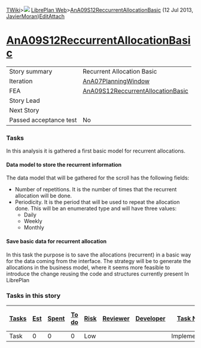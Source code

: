 [TWiki](Main_WebHome)&gt;![](/twiki/pub/TWiki/TWikiDocGraphics/web-bg-small.gif) [LibrePlan Web](LibrePlan_WebHome)&gt;[AnA09S12ReccurrentAllocationBasic](LibrePlan_AnA09S12ReccurrentAllocationBasic "Topic revision: 3 (12 Jul 2013 - 15:40:06)") (12 Jul 2013, [JavierMoran](Main_JavierMoran))[Edit](LibrePlan_AnA09S12ReccurrentAllocationBasic?t=1520344054 "Edit this topic text")[Attach](/twiki/bin/attach/LibrePlan/AnA09S12ReccurrentAllocationBasic "Attach an image or document to this topic")  

 [AnA09S12ReccurrentAllocationBasic](LibrePlan_AnA09S12ReccurrentAllocationBasic)
=================================================================================

|                        |                                                                                  |
|------------------------|----------------------------------------------------------------------------------|
| Story summary          | Recurrent Allocation Basic                                                       |
| Iteration              | [AnA07PlanningWindow](LibrePlan_AnA07PlanningWindow)                             |
| FEA                    | [AnA09S12ReccurrentAllocationBasic](LibrePlan_AnA09S12ReccurrentAllocationBasic) |
| Story Lead             |                                                                                  |
| Next Story             |                                                                                  |
| Passed acceptance test | No                                                                               |

###  Tasks

In this analysis it is gathered a first basic model for recurrent allocations.

####  Data model to store the recurrent information

The data model that will be gathered for the scroll has the following fields:

-   Number of repetitions. It is the number of times that the recurrent allocation will be done.
-   Periodicity. It is the period that will be used to repeat the allocation done. This will be an enumerated type and will have three values:
    -   Daily
    -   Weekly
    -   Monthly

####  Save basic data for recurrent allocation

In this task the purpose is to save the allocations (recurrent) in a basic way for the data coming from the interface. The strategy will be to generate the allocations in the business model, where it seems more feasible to introduce the change reusing the code and structures currently present In LibrePlan

###  Tasks in this story

| [Tasks](LibrePlan_AnA09S12ReccurrentAllocationBasic?sortcol=0;table=2;up=0#sorted_table "Sort by this column") | [Est](LibrePlan_AnA09S12ReccurrentAllocationBasic?sortcol=1;table=2;up=0#sorted_table "Sort by this column") | [Spent](LibrePlan_AnA09S12ReccurrentAllocationBasic?sortcol=2;table=2;up=0#sorted_table "Sort by this column") | [To do](LibrePlan_AnA09S12ReccurrentAllocationBasic?sortcol=3;table=2;up=0#sorted_table "Sort by this column") | [Risk](LibrePlan_AnA09S12ReccurrentAllocationBasic?sortcol=4;table=2;up=0#sorted_table "Sort by this column") | [Reviewer](LibrePlan_AnA09S12ReccurrentAllocationBasic?sortcol=5;table=2;up=0#sorted_table "Sort by this column") | [Developer](LibrePlan_AnA09S12ReccurrentAllocationBasic?sortcol=6;table=2;up=0#sorted_table "Sort by this column") | [Task Name](LibrePlan_AnA09S12ReccurrentAllocationBasic?sortcol=7;table=2;up=0#sorted_table "Sort by this column") | [Start Date](LibrePlan_AnA09S12ReccurrentAllocationBasic?sortcol=8;table=2;up=0#sorted_table "Sort by this column") | [Est End Date](LibrePlan_AnA09S12ReccurrentAllocationBasic?sortcol=9;table=2;up=0#sorted_table "Sort by this column") | [End Date](LibrePlan_AnA09S12ReccurrentAllocationBasic?sortcol=10;table=2;up=0#sorted_table "Sort by this column") |
|----------------------------------------------------------------------------------------------------------------|--------------------------------------------------------------------------------------------------------------|----------------------------------------------------------------------------------------------------------------|----------------------------------------------------------------------------------------------------------------|---------------------------------------------------------------------------------------------------------------|-------------------------------------------------------------------------------------------------------------------|--------------------------------------------------------------------------------------------------------------------|--------------------------------------------------------------------------------------------------------------------|---------------------------------------------------------------------------------------------------------------------|-----------------------------------------------------------------------------------------------------------------------|--------------------------------------------------------------------------------------------------------------------|
| Task                                                                                                           | 0                                                                                                            | 0                                                                                                              | 0                                                                                                              | Low                                                                                                           |                                                                                                                   |                                                                                                                    | Implementation                                                                                                     |                                                                                                                     |                                                                                                                       |                                                                                                                    |
